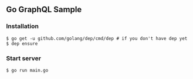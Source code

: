 ## Go GraphQL Sample

### Installation

```
$ go get -u github.com/golang/dep/cmd/dep # if you don't have dep yet
$ dep ensure
```

### Start server

```
$ go run main.go
```